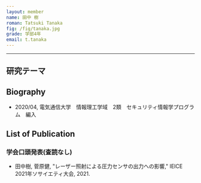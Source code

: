 ```yaml
---
layout: member
name: 田中 樹
roman: Tatsuki Tanaka
fig: /fig/tanaka.jpg
grade: 学部4年
email: t.tanaka
---
```


---


## 研究テーマ

## Biography
- 2020/04, 電気通信大学　情報理工学域　2類　セキュリティ情報学プログラム　編入


## List of Publication

### 学会口頭発表(査読なし)
- 田中樹, 菅原健, "レーザー照射による圧力センサの出力への影響," IEICE 2021年ソサイエティ大会, 2021.
